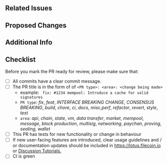 ## Related Issues
<!-- link all issues that this PR might resolve/fix. If an issue doesn't exist, include a brief motivation for the change being made.-->

## Proposed Changes
<!-- provide a clear list of the changes being made-->


## Additional Info
<!-- callouts, links to documentation, and etc-->

## Checklist

Before you mark the PR ready for review, please make sure that:
- [ ] All commits have a clear commit message.
- [ ] The PR title is in the form of of `<PR type>: <area>: <change being made>`
    - example: ` fix: #1234 mempool: Introduce a cache for valid signatures`
    - `PR type`: _fix_, _feat_, _INTERFACE BREAKING CHANGE_, _CONSENSUS BREAKING_, _build_, _chore_, _ci_, _docs_, _misc_,_perf_, _refactor_, _revert_, _style_, _test_
    - `area`: _api_, _chain_, _state_, _vm_, _data transfer_, _market_, _mempool_, _message_, _block production_, _multisig_, _networking_, _paychan_, _proving_, _sealing_, _wallet_
- [ ] This PR has tests for new functionality or change in behaviour
- [ ] If new user-facing features are introduced, clear usage guidelines and / or documentation updates should be included in https://lotus.filecoin.io or [Discussion Tutorials.](https://github.com/filecoin-project/lotus/discussions/categories/tutorials)
- [ ] CI is green
